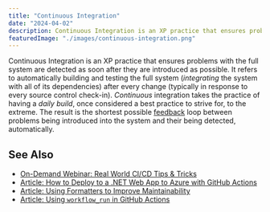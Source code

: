 ```yaml
---
title: "Continuous Integration"
date: "2024-04-02"
description: Continuous Integration is an XP practice that ensures problems with the full system are detected as soon after they are introduced as possible.
featuredImage: "./images/continuous-integration.png"
---
```


Continuous Integration is an XP practice that ensures problems with the full system are detected as soon after they are introduced as possible. It refers to automatically building and testing the full system (_integrating_ the system with all of its dependencies) after every change (typically in response to every source control check-in). _Continuous_ integration takes the practice of having a _daily build_, once considered a best practice to strive for, to the extreme. The result is the shortest possible [feedback](/values/feedback) loop between problems being introduced into the system and their being detected, automatically.

## See Also

- [On-Demand Webinar: Real World CI/CD Tips & Tricks](https://mailchi.mp/nimblepros/3vvb8p47k9)
- [Article: How to Deploy to a .NET Web App to Azure with GitHub Actions](https://blog.nimblepros.com/blogs/deploy-to-azure/)
- [Article: Using Formatters to Improve Maintainability](https://blog.nimblepros.com/blogs/using-formatters-to-improve-maintainability/)
- [Article: Using `workflow_run` in GitHub Actions](https://blog.nimblepros.com/blogs/using-workflow-run-in-github-actions/)